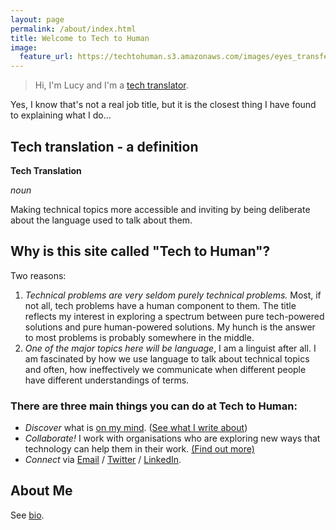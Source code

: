 ```yaml
---
layout: page
permalink: /about/index.html
title: Welcome to Tech to Human
image:
  feature_url: https://techtohuman.s3.amazonaws.com/images/eyes_transfer.jpg
---
```


<blockquote>Hi, I'm Lucy and I'm a <a href="#tech_translator">tech translator</a>.</blockquote> 

Yes, I know that's not a real job title, but it is the closest thing I have found to explaining what I do... 

<a name="tech_translator">

## Tech translation - a definition

<div class="well">

<p><strong>Tech Translation</strong></p>
<p><em>noun</em></p>
<p>Making technical topics more accessible and inviting by being deliberate about the language used to talk about them. </p>
</div>

## Why is this site called "Tech to Human"? 

Two reasons: 

1. *Technical problems are very seldom purely technical problems.* Most, if not all, tech problems have a human component to them. The title reflects my interest in exploring a spectrum between pure tech-powered solutions and pure human-powered solutions. My hunch is the answer to most problems is probably somewhere in the middle. 
2. *One of the major topics here will be language*, I am a linguist after all. I am fascinated by how we use language to talk about technical topics and often, how ineffectively we communicate when different people have different understandings of terms. 

### There are three main things you can do at Tech to Human: 

* *Discover* what is [on my mind](https://techtohuman.com/musings/). ([See what I write about](https://techtohuman.com/musings/#topics)) 
* *Collaborate!* I work with organisations who are exploring new ways that technology can help them in their work. [(Find out more)](/work_with_us)
* *Connect* via [Email](mailto:lucy@fedia.net) / [Twitter](https://twitter.com/lucyfedia) / [LinkedIn](http://uk.linkedin.com/in/lucyfedia). 


## About Me

See [bio](https://techtohuman.com/bio/).  




